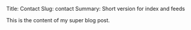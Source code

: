 Title: Contact
Slug: contact
Summary: Short version for index and feeds

This is the content of my super blog post.